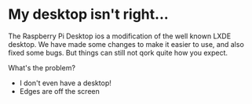 # My desktop isn't right...

The Raspberry Pi Desktop ios a modification of the well known LXDE desktop. We have made some changes to make it easier to use, and also fixed some bugs. But things can still not qork quite how you expect.

What's the problem?

- I don't even have a desktop!
- Edges are off the screen
